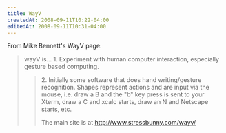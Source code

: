 ```yaml
---
title: WayV
createdAt: 2008-09-11T10:22-04:00
editedAt: 2008-09-11T10:31-04:00
---
```


From Mike Bennett's WayV page:

<blockquote>
wayV is...
1. Experiment with human computer interaction, especially gesture based computing.

<blockquote>
2. Initially some software that does hand writing/gesture recognition. Shapes represent actions and are input via the mouse, i.e. draw a B and the "b" key press is sent to your Xterm, draw a C and xcalc starts, draw an N and Netscape starts, etc.

The main site is at http://www.stressbunny.com/wayv/


